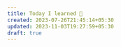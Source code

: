 ```yaml
---
title: Today I learned 📙
created: 2023-07-26T21:45:14+05:30
updated: 2023-11-03T19:27:59+05:30
draft: true
---
```

